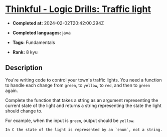 # [Thinkful - Logic Drills: Traffic light](https://www.codewars.com/kata/58649884a1659ed6cb000072)

- **Completed at:** 2024-02-02T20:42:00.294Z

- **Completed languages:** java

- **Tags:** Fundamentals

- **Rank:** 8 kyu

## Description

You're writing code to control your town's traffic lights. You need a function to handle each change from `green`, to `yellow`, to `red`, and then to `green` again. 

Complete the function that takes a string as an argument representing the current state of the light and returns a string representing the state the light should change to.

For example, when the input is `green`, output should be `yellow`.

```if:c
In C the state of the light is represented by an `enum`, not a string.
```